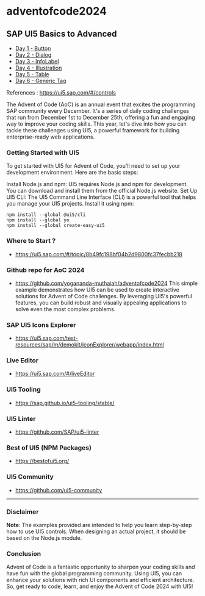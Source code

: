 # adventofcode2024

## SAP UI5 Basics to Advanced

* [Day 1 - Button](https://github.com/yogananda-muthaiah/adventofcode2024/tree/main/aoc-day01)
* [Day 2 - Dialog](https://github.com/yogananda-muthaiah/adventofcode2024/tree/main/aoc-day02)
* [Day 3 - InfoLabel](https://github.com/yogananda-muthaiah/adventofcode2024/tree/main/aoc-day03)
* [Day 4 - Illustration](https://github.com/yogananda-muthaiah/adventofcode2024/tree/main/aoc-day04)
* [Day 5 - Table](https://github.com/yogananda-muthaiah/adventofcode2024/tree/main/aoc-day05)
* [Day 6 - Generic Tag](https://github.com/yogananda-muthaiah/adventofcode2024/tree/main/aoc-day06)

References : https://ui5.sap.com/#/controls

The Advent of Code (AoC) is an annual event that excites the programming SAP community every December. It's a series of daily coding challenges that run from December 1st to December 25th, offering a fun and engaging way to improve your coding skills. This year, let's dive into how you can tackle these challenges using UI5, a powerful framework for building enterprise-ready web applications.


### Getting Started with UI5

To get started with UI5 for Advent of Code, you'll need to set up your development environment. Here are the basic steps:

Install Node.js and npm: UI5 requires Node.js and npm for development. You can download and install them from the official Node.js website.
Set Up UI5 CLI: The UI5 Command Line Interface (CLI) is a powerful tool that helps you manage your UI5 projects. Install it using npm:

```
npm install --global @ui5/cli
npm install --global yo
npm install --global create-easy-ui5
```

### Where to Start ?
* https://ui5.sap.com/#/topic/8b49fc198bf04b2d9800fc37fecbb218



### Github repo for AoC 2024
* https://github.com/yogananda-muthaiah/adventofcode2024
This simple example demonstrates how UI5 can be used to create interactive solutions for Advent of Code challenges. By leveraging UI5's powerful features, you can build robust and visually appealing applications to solve even the most complex problems.

### SAP UI5 Icons Explorer

* https://ui5.sap.com/test-resources/sap/m/demokit/iconExplorer/webapp/index.html

### Live Editor
* https://ui5.sap.com/#/liveEditor

### UI5 Tooling
* https://sap.github.io/ui5-tooling/stable/

### UI5 Linter
* https://github.com/SAP/ui5-linter

### Best of UI5 (NPM Packages)
* https://bestofui5.org/

### UI5 Community
* https://github.com/ui5-community
  
---
### Disclaimer
**Note**: The examples provided are intended to help you learn step-by-step how to use UI5 controls. When designing an actual project, it should be based on the Node.js module.


### Conclusion

Advent of Code is a fantastic opportunity to sharpen your coding skills and have fun with the global programming community. Using UI5, you can enhance your solutions with rich UI components and efficient architecture. So, get ready to code, learn, and enjoy the Advent of Code 2024 with UI5!


